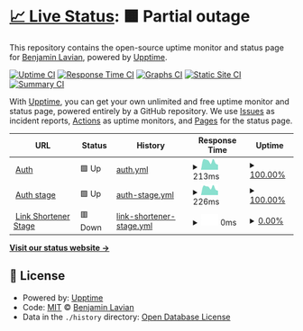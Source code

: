# [📈 Live Status](https://blavian.github.io/status_codes): <!--live status--> **🟧 Partial outage**

This repository contains the open-source uptime monitor and status page for [Benjamin Lavian](https://blavian.github.io/status_codes), powered by [Upptime](https://github.com/upptime/upptime).

[![Uptime CI](https://github.com/blavian/status_codes/workflows/Uptime%20CI/badge.svg)](https://github.com/blavian/status_codes/actions?query=workflow%3A%22Uptime+CI%22)
[![Response Time CI](https://github.com/blavian/status_codes/workflows/Response%20Time%20CI/badge.svg)](https://github.com/blavian/status_codes/actions?query=workflow%3A%22Response+Time+CI%22)
[![Graphs CI](https://github.com/blavian/status_codes/workflows/Graphs%20CI/badge.svg)](https://github.com/blavian/status_codes/actions?query=workflow%3A%22Graphs+CI%22)
[![Static Site CI](https://github.com/blavian/status_codes/workflows/Static%20Site%20CI/badge.svg)](https://github.com/blavian/status_codes/actions?query=workflow%3A%22Static+Site+CI%22)
[![Summary CI](https://github.com/blavian/status_codes/workflows/Summary%20CI/badge.svg)](https://github.com/blavian/status_codes/actions?query=workflow%3A%22Summary+CI%22)

With [Upptime](https://upptime.js.org), you can get your own unlimited and free uptime monitor and status page, powered entirely by a GitHub repository. We use [Issues](https://github.com/blavian/status_codes/issues) as incident reports, [Actions](https://github.com/blavian/status_codes/actions) as uptime monitors, and [Pages](https://blavian.github.io/status_codes) for the status page.

<!--start: status pages-->
<!-- This summary is generated by Upptime (https://github.com/upptime/upptime) -->
<!-- Do not edit this manually, your changes will be overwritten -->
<!-- prettier-ignore -->
| URL | Status | History | Response Time | Uptime |
| --- | ------ | ------- | ------------- | ------ |
| <img alt="" src="https://icons.duckduckgo.com/ip3/auth.mpulsemobile.com.ico" height="13"> [Auth](https://auth.mpulsemobile.com/) | 🟩 Up | [auth.yml](https://github.com/blavian/status_codes/commits/HEAD/history/auth.yml) | <details><summary><img alt="Response time graph" src="./graphs/auth/response-time-week.png" height="20"> 213ms</summary><br><a href="https://blavian.github.io/status_codes/history/auth"><img alt="Response time 283" src="https://img.shields.io/endpoint?url=https%3A%2F%2Fraw.githubusercontent.com%2Fblavian%2Fstatus_codes%2FHEAD%2Fapi%2Fauth%2Fresponse-time.json"></a><br><a href="https://blavian.github.io/status_codes/history/auth"><img alt="24-hour response time 257" src="https://img.shields.io/endpoint?url=https%3A%2F%2Fraw.githubusercontent.com%2Fblavian%2Fstatus_codes%2FHEAD%2Fapi%2Fauth%2Fresponse-time-day.json"></a><br><a href="https://blavian.github.io/status_codes/history/auth"><img alt="7-day response time 213" src="https://img.shields.io/endpoint?url=https%3A%2F%2Fraw.githubusercontent.com%2Fblavian%2Fstatus_codes%2FHEAD%2Fapi%2Fauth%2Fresponse-time-week.json"></a><br><a href="https://blavian.github.io/status_codes/history/auth"><img alt="30-day response time 261" src="https://img.shields.io/endpoint?url=https%3A%2F%2Fraw.githubusercontent.com%2Fblavian%2Fstatus_codes%2FHEAD%2Fapi%2Fauth%2Fresponse-time-month.json"></a><br><a href="https://blavian.github.io/status_codes/history/auth"><img alt="1-year response time 283" src="https://img.shields.io/endpoint?url=https%3A%2F%2Fraw.githubusercontent.com%2Fblavian%2Fstatus_codes%2FHEAD%2Fapi%2Fauth%2Fresponse-time-year.json"></a></details> | <details><summary><a href="https://blavian.github.io/status_codes/history/auth">100.00%</a></summary><a href="https://blavian.github.io/status_codes/history/auth"><img alt="All-time uptime 100.00%" src="https://img.shields.io/endpoint?url=https%3A%2F%2Fraw.githubusercontent.com%2Fblavian%2Fstatus_codes%2FHEAD%2Fapi%2Fauth%2Fuptime.json"></a><br><a href="https://blavian.github.io/status_codes/history/auth"><img alt="24-hour uptime 100.00%" src="https://img.shields.io/endpoint?url=https%3A%2F%2Fraw.githubusercontent.com%2Fblavian%2Fstatus_codes%2FHEAD%2Fapi%2Fauth%2Fuptime-day.json"></a><br><a href="https://blavian.github.io/status_codes/history/auth"><img alt="7-day uptime 100.00%" src="https://img.shields.io/endpoint?url=https%3A%2F%2Fraw.githubusercontent.com%2Fblavian%2Fstatus_codes%2FHEAD%2Fapi%2Fauth%2Fuptime-week.json"></a><br><a href="https://blavian.github.io/status_codes/history/auth"><img alt="30-day uptime 100.00%" src="https://img.shields.io/endpoint?url=https%3A%2F%2Fraw.githubusercontent.com%2Fblavian%2Fstatus_codes%2FHEAD%2Fapi%2Fauth%2Fuptime-month.json"></a><br><a href="https://blavian.github.io/status_codes/history/auth"><img alt="1-year uptime 100.00%" src="https://img.shields.io/endpoint?url=https%3A%2F%2Fraw.githubusercontent.com%2Fblavian%2Fstatus_codes%2FHEAD%2Fapi%2Fauth%2Fuptime-year.json"></a></details>
| <img alt="" src="https://icons.duckduckgo.com/ip3/auth.stage.mpulsemobile.com.ico" height="13"> [Auth stage](https://auth.stage.mpulsemobile.com/) | 🟩 Up | [auth-stage.yml](https://github.com/blavian/status_codes/commits/HEAD/history/auth-stage.yml) | <details><summary><img alt="Response time graph" src="./graphs/auth-stage/response-time-week.png" height="20"> 226ms</summary><br><a href="https://blavian.github.io/status_codes/history/auth-stage"><img alt="Response time 267" src="https://img.shields.io/endpoint?url=https%3A%2F%2Fraw.githubusercontent.com%2Fblavian%2Fstatus_codes%2FHEAD%2Fapi%2Fauth-stage%2Fresponse-time.json"></a><br><a href="https://blavian.github.io/status_codes/history/auth-stage"><img alt="24-hour response time 285" src="https://img.shields.io/endpoint?url=https%3A%2F%2Fraw.githubusercontent.com%2Fblavian%2Fstatus_codes%2FHEAD%2Fapi%2Fauth-stage%2Fresponse-time-day.json"></a><br><a href="https://blavian.github.io/status_codes/history/auth-stage"><img alt="7-day response time 226" src="https://img.shields.io/endpoint?url=https%3A%2F%2Fraw.githubusercontent.com%2Fblavian%2Fstatus_codes%2FHEAD%2Fapi%2Fauth-stage%2Fresponse-time-week.json"></a><br><a href="https://blavian.github.io/status_codes/history/auth-stage"><img alt="30-day response time 255" src="https://img.shields.io/endpoint?url=https%3A%2F%2Fraw.githubusercontent.com%2Fblavian%2Fstatus_codes%2FHEAD%2Fapi%2Fauth-stage%2Fresponse-time-month.json"></a><br><a href="https://blavian.github.io/status_codes/history/auth-stage"><img alt="1-year response time 267" src="https://img.shields.io/endpoint?url=https%3A%2F%2Fraw.githubusercontent.com%2Fblavian%2Fstatus_codes%2FHEAD%2Fapi%2Fauth-stage%2Fresponse-time-year.json"></a></details> | <details><summary><a href="https://blavian.github.io/status_codes/history/auth-stage">100.00%</a></summary><a href="https://blavian.github.io/status_codes/history/auth-stage"><img alt="All-time uptime 100.00%" src="https://img.shields.io/endpoint?url=https%3A%2F%2Fraw.githubusercontent.com%2Fblavian%2Fstatus_codes%2FHEAD%2Fapi%2Fauth-stage%2Fuptime.json"></a><br><a href="https://blavian.github.io/status_codes/history/auth-stage"><img alt="24-hour uptime 100.00%" src="https://img.shields.io/endpoint?url=https%3A%2F%2Fraw.githubusercontent.com%2Fblavian%2Fstatus_codes%2FHEAD%2Fapi%2Fauth-stage%2Fuptime-day.json"></a><br><a href="https://blavian.github.io/status_codes/history/auth-stage"><img alt="7-day uptime 100.00%" src="https://img.shields.io/endpoint?url=https%3A%2F%2Fraw.githubusercontent.com%2Fblavian%2Fstatus_codes%2FHEAD%2Fapi%2Fauth-stage%2Fuptime-week.json"></a><br><a href="https://blavian.github.io/status_codes/history/auth-stage"><img alt="30-day uptime 100.00%" src="https://img.shields.io/endpoint?url=https%3A%2F%2Fraw.githubusercontent.com%2Fblavian%2Fstatus_codes%2FHEAD%2Fapi%2Fauth-stage%2Fuptime-month.json"></a><br><a href="https://blavian.github.io/status_codes/history/auth-stage"><img alt="1-year uptime 100.00%" src="https://img.shields.io/endpoint?url=https%3A%2F%2Fraw.githubusercontent.com%2Fblavian%2Fstatus_codes%2FHEAD%2Fapi%2Fauth-stage%2Fuptime-year.json"></a></details>
| <img alt="" src="https://icons.duckduckgo.com/ip3/stage-shorten.mpulse.io.ico" height="13"> [Link Shortener Stage](https://stage-shorten.mpulse.io/account/1131/shorten_url/) | 🟥 Down | [link-shortener-stage.yml](https://github.com/blavian/status_codes/commits/HEAD/history/link-shortener-stage.yml) | <details><summary><img alt="Response time graph" src="./graphs/link-shortener-stage/response-time-week.png" height="20"> 0ms</summary><br><a href="https://blavian.github.io/status_codes/history/link-shortener-stage"><img alt="Response time 0" src="https://img.shields.io/endpoint?url=https%3A%2F%2Fraw.githubusercontent.com%2Fblavian%2Fstatus_codes%2FHEAD%2Fapi%2Flink-shortener-stage%2Fresponse-time.json"></a><br><a href="https://blavian.github.io/status_codes/history/link-shortener-stage"><img alt="24-hour response time 0" src="https://img.shields.io/endpoint?url=https%3A%2F%2Fraw.githubusercontent.com%2Fblavian%2Fstatus_codes%2FHEAD%2Fapi%2Flink-shortener-stage%2Fresponse-time-day.json"></a><br><a href="https://blavian.github.io/status_codes/history/link-shortener-stage"><img alt="7-day response time 0" src="https://img.shields.io/endpoint?url=https%3A%2F%2Fraw.githubusercontent.com%2Fblavian%2Fstatus_codes%2FHEAD%2Fapi%2Flink-shortener-stage%2Fresponse-time-week.json"></a><br><a href="https://blavian.github.io/status_codes/history/link-shortener-stage"><img alt="30-day response time 0" src="https://img.shields.io/endpoint?url=https%3A%2F%2Fraw.githubusercontent.com%2Fblavian%2Fstatus_codes%2FHEAD%2Fapi%2Flink-shortener-stage%2Fresponse-time-month.json"></a><br><a href="https://blavian.github.io/status_codes/history/link-shortener-stage"><img alt="1-year response time 0" src="https://img.shields.io/endpoint?url=https%3A%2F%2Fraw.githubusercontent.com%2Fblavian%2Fstatus_codes%2FHEAD%2Fapi%2Flink-shortener-stage%2Fresponse-time-year.json"></a></details> | <details><summary><a href="https://blavian.github.io/status_codes/history/link-shortener-stage">0.00%</a></summary><a href="https://blavian.github.io/status_codes/history/link-shortener-stage"><img alt="All-time uptime 0.00%" src="https://img.shields.io/endpoint?url=https%3A%2F%2Fraw.githubusercontent.com%2Fblavian%2Fstatus_codes%2FHEAD%2Fapi%2Flink-shortener-stage%2Fuptime.json"></a><br><a href="https://blavian.github.io/status_codes/history/link-shortener-stage"><img alt="24-hour uptime 0.00%" src="https://img.shields.io/endpoint?url=https%3A%2F%2Fraw.githubusercontent.com%2Fblavian%2Fstatus_codes%2FHEAD%2Fapi%2Flink-shortener-stage%2Fuptime-day.json"></a><br><a href="https://blavian.github.io/status_codes/history/link-shortener-stage"><img alt="7-day uptime 0.00%" src="https://img.shields.io/endpoint?url=https%3A%2F%2Fraw.githubusercontent.com%2Fblavian%2Fstatus_codes%2FHEAD%2Fapi%2Flink-shortener-stage%2Fuptime-week.json"></a><br><a href="https://blavian.github.io/status_codes/history/link-shortener-stage"><img alt="30-day uptime 0.00%" src="https://img.shields.io/endpoint?url=https%3A%2F%2Fraw.githubusercontent.com%2Fblavian%2Fstatus_codes%2FHEAD%2Fapi%2Flink-shortener-stage%2Fuptime-month.json"></a><br><a href="https://blavian.github.io/status_codes/history/link-shortener-stage"><img alt="1-year uptime 0.00%" src="https://img.shields.io/endpoint?url=https%3A%2F%2Fraw.githubusercontent.com%2Fblavian%2Fstatus_codes%2FHEAD%2Fapi%2Flink-shortener-stage%2Fuptime-year.json"></a></details>

<!--end: status pages-->

[**Visit our status website →**](https://blavian.github.io/status_codes)

## 📄 License

- Powered by: [Upptime](https://github.com/upptime/upptime)
- Code: [MIT](./LICENSE) © [Benjamin Lavian](https://blavian.github.io/status_codes)
- Data in the `./history` directory: [Open Database License](https://opendatacommons.org/licenses/odbl/1-0/)

